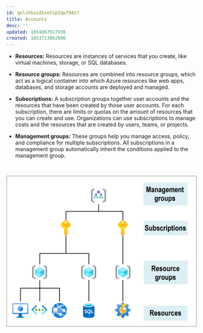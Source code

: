 ```yaml
---
id: qelzhkxo2kse51p2qwf94z7
title: Accounts
desc: ''
updated: 1654067917936
created: 1653713062006
---
```


- **Resources:** Resources are instances of services that you create, like virtual machines, storage, or SQL databases.

- **Resource groups:** Resources are combined into resource groups, which act as a logical container into which Azure resources like web apps, databases, and storage accounts are deployed and managed.

- **Subscriptions:** A subscription groups together user accounts and the resources that have been created by those user accounts. For each subscription, there are limits or quotas on the amount of resources that you can create and use. Organizations can use subscriptions to manage costs and the resources that are created by users, teams, or projects.

- **Management groups:** These groups help you manage access, policy, and compliance for multiple subscriptions. All subscriptions in a management group automatically inherit the conditions applied to the management group.

</br>


![Accounts Hierarchy](assets/images/azure-account-hierarchy.png)
